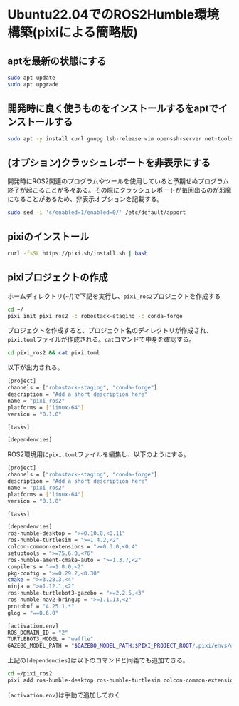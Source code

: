 # Ubuntu22.04でのROS2Humble環境構築(pixiによる簡略版)
## aptを最新の状態にする

```sh title=""
sudo apt update
sudo apt upgrade
```


## 開発時に良く使うものをインストールするをaptでインストールする

```sh title=""
sudo apt -y install curl gnupg lsb-release vim openssh-server net-tools git wget cmake
```


## (オプション)クラッシュレポートを非表示にする
開発時にROS2関連のプログラムやツールを使用していると予期せぬプログラム終了が起こることが多々ある。その際にクラッシュレポートが毎回出るのが邪魔になることがあるため、非表示オプションを記載する。
```sh
sudo sed -i 's/enabled=1/enabled=0/' /etc/default/apport
```

## pixiのインストール
```sh
curl -fsSL https://pixi.sh/install.sh | bash
```

## pixiプロジェクトの作成
ホームディレクトリ(~/)で下記を実行し、`pixi_ros2`プロジェクトを作成する
```sh
cd ~/
pixi init pixi_ros2 -c robostack-staging -c conda-forge
```
プロジェクトを作成すると、プロジェクト名のディレクトリが作成され、`pixi.toml`ファイルが作成される。`cat`コマンドで中身を確認する。
```sh
cd pixi_ros2 && cat pixi.toml
```
以下が出力される。
```sh
[project]
channels = ["robostack-staging", "conda-forge"]
description = "Add a short description here"
name = "pixi_ros2"
platforms = ["linux-64"]
version = "0.1.0"

[tasks]

[dependencies]
```

ROS2環境用に`pixi.toml`ファイルを編集し、以下のようにする。

```sh
[project]
channels = ["robostack-staging", "conda-forge"]
description = "Add a short description here"
name = "pixi_ros2"
platforms = ["linux-64"]
version = "0.1.0"

[tasks]

[dependencies]
ros-humble-desktop = ">=0.10.0,<0.11"
ros-humble-turtlesim = ">=1.4.2,<2"
colcon-common-extensions = ">=0.3.0,<0.4"
setuptools = ">=75.6.0,<76"
ros-humble-ament-cmake-auto = ">=1.3.7,<2"
compilers = ">=1.8.0,<2"
pkg-config = ">=0.29.2,<0.30"
cmake = ">=3.28.3,<4"
ninja = ">=1.12.1,<2"
ros-humble-turtlebot3-gazebo = ">=2.2.5,<3"
ros-humble-nav2-bringup = ">=1.1.13,<2"
protobuf = "4.25.1.*"
glog = "==0.6.0"

[activation.env]
ROS_DOMAIN_ID = "2"
TURTLEBOT3_MODEL = "waffle"
GAZEBO_MODEL_PATH = "$GAZEBO_MODEL_PATH:$PIXI_PROJECT_ROOT/.pixi/envs/default/share/turtlebot3_gazebo/models"

```
上記の`[dependencies]`は以下のコマンドと同義でも追加できる。
```sh
cd ~/pixi_ros2
pixi add ros-humble-desktop ros-humble-turtlesim colcon-common-extensions setuptools ros-humble-ament-cmake-auto compilers pkg-config cmake ninja ros-humble-turtlebot3-gazebo ros-humble-nav2-bringup "protobuf=4.25.1" glog==0.6.0
```
`[activation.env]`は手動で追加しておく

